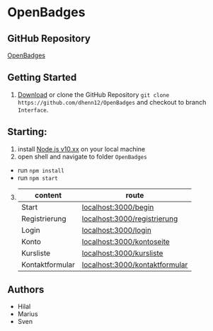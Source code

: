# OpenBadges


## GitHub Repository
[OpenBadges](https://github.com/dhenn12/OpenBadges)


## Getting Started

1. [Download](https://github.com/dhenn12/OpenBadges/archive/Interface.zip) or clone the GitHub Repository
``git clone https://github.com/dhenn12/OpenBadges`` and checkout to branch ``Interface``.


## Starting:
1. install [Node.js v10.xx](https://nodejs.org/en/) on your local machine
2. open shell and navigate to folder ``OpenBadges``
 * run ``npm install``
 * run ``npm start``
3. | content   | route |
   | --------- | -------- |
   | Start     | [localhost:3000/begin](http://localhost:3000/begin) |
   | Registrierung     | [localhost:3000/registrierung](http://localhost:3000/registrierung) |
   | Login     | [localhost:3000/login](http://localhost:3000/login) |
   | Konto     | [localhost:3000/kontoseite](http://localhost:3000/kontoseite) |
   | Kursliste     | [localhost:3000/kursliste](http://localhost:3000/kursliste) |
   | Kontaktformular     | [localhost:3000/kontaktformular](http://localhost:3000/kontaktformular) |


## Authors
* Hilal
* Marius
* Sven
